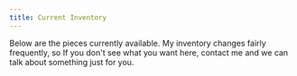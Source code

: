 ```yaml
---
title: Current Inventory
---
```

Below are the pieces currently available.  My inventory changes fairly frequently, so If you don't see what you want here, contact me and we can talk about something just for you.